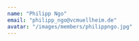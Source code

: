 ```yaml
---
name: "Philipp Ngo"
email: "philipp_ngo@vcmuellheim.de"
avatar: "/images/members/philippngo.jpg"
---
```


